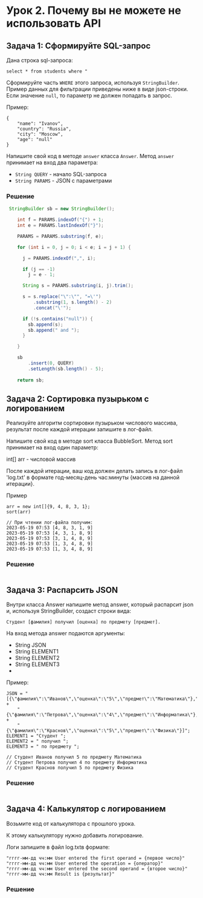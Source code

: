 # Урок 2. Почему вы не можете не использовать API

## Задача 1: Сформируйте SQL-запрос

Дана строка sql-запроса:

```
select * from students where "
```

Сформируйте часть `WHERE` этого запроса, используя `StringBuilder`. Пример данных для фильтрации приведены ниже в виде json-строки. Если значение `null`, то параметр не должен попадать в запрос.

Пример:

```
{
	"name": "Ivanov", 
	"country": "Russia", 
	"city": "Moscow", 
	"age": "null"
}
```

Напишите свой код в методе `answer` класса `Answer`. Метод `answer` принимает на вход два параметра:

- `String QUERY` - начало SQL-запроса
- `String PARAMS` - JSON с параметрами

### Решение

```java
 StringBuilder sb = new StringBuilder();

    int f = PARAMS.indexOf("{") + 1;
    int e = PARAMS.lastIndexOf("}");

    PARAMS = PARAMS.substring(f, e);

    for (int i = 0, j = 0; i < e; i = j + 1) {

      j = PARAMS.indexOf(",", i);

      if (j == -1)
        j = e - 1;

      String s = PARAMS.substring(i, j).trim();

      s = s.replace("\":\"", "=\'")
          .substring(1, s.length() - 2)
          .concat("\'");

      if (!s.contains("null")) {
        sb.append(s);
        sb.append(" and ");
      }

    }

    sb
        .insert(0, QUERY)
        .setLength(sb.length() - 5);
        
    return sb;
```

## Задача 2: Сортировка пузырьком с логированием

Реализуйте алгоритм сортировки пузырьком числового массива, результат после каждой итерации запишите в лог-файл.

Напишите свой код в методе sort класса BubbleSort. Метод sort принимает на вход один параметр:

int[] arr - числовой массив

После каждой итерации, ваш код должен делать запись в лог-файл 'log.txt' в формате год-месяц-день час:минуты {массив на данной итерации}.

Пример

```
arr = new int[]{9, 4, 8, 3, 1};
sort(arr)

// При чтении лог-файла получим:
2023-05-19 07:53 [4, 8, 3, 1, 9]
2023-05-19 07:53 [4, 3, 1, 8, 9]
2023-05-19 07:53 [3, 1, 4, 8, 9]
2023-05-19 07:53 [1, 3, 4, 8, 9]
2023-05-19 07:53 [1, 3, 4, 8, 9]

```

### Решение

```java
```
## Задача 3: Распарсить JSON

Внутри класса Answer напишите метод answer, который распарсит json и, используя StringBuilder, создаст строки вида:

```
Студент [фамилия] получил [оценка] по предмету [предмет].
```

На вход метода answer подаются аргументы:

- String JSON
- String ELEMENT1
- String ELEMENT2
- String ELEMENT3
- 
Пример:

```
JSON = "[{\"фамилия\":\"Иванов\",\"оценка\":\"5\",\"предмет\":\"Математика\"}," +
    "{\"фамилия\":\"Петрова\",\"оценка\":\"4\",\"предмет\":\"Информатика\"}," +
    "{\"фамилия\":\"Краснов\",\"оценка\":\"5\",\"предмет\":\"Физика\"}]";
ELEMENT1 = "Студент ";
ELEMENT2 = " получил ";
ELEMENT3 = " по предмету ";

// Студент Иванов получил 5 по предмету Математика
// Студент Петрова получил 4 по предмету Информатика
// Студент Краснов получил 5 по предмету Физика

```

### Решение

```java
```

## Задача 4: Калькулятор с логированием

Возьмите код от калькулятора с прошлого урока.

К этому калькулятору нужно добавить логирование.

Логи запишите в файл log.txtв формате:

```
"гггг-мм-дд чч:мм User entered the first operand = {первое число}"
"гггг-мм-дд чч:мм User entered the operation = {оператор}"
"гггг-мм-дд чч:мм User entered the second operand = {второе число}"
"гггг-мм-дд чч:мм Result is {результат}"
```

### Решение

```java
```